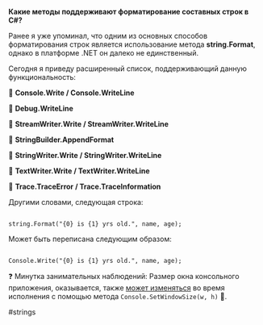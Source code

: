 **Какие методы поддерживают форматирование составных строк в C#?**

Ранее я уже упоминал, что одним из основных способов форматирования строк является использование метода **string.Format**, однако в платформе .NET он далеко не единственный.

Сегодня я приведу расширенный список, поддерживающий данную функциональность:

🔸 **Console.Write / Console.WriteLine**

🔸 **Debug.WriteLine**

🔸 **StreamWriter.Write / StreamWriter.WriteLine**

🔸 **StringBuilder.AppendFormat**

🔸 **StringWriter.Write / StringWriter.WriteLine**

🔸 **TextWriter.Write / TextWriter.WriteLine**

🔸 **Trace.TraceError / Trace.TraceInformation**

Другими словами, следующая строка:

```

string.Format("{0} is {1} yrs old.", name, age);
```

Может быть переписана следующим образом:

```

Console.Write("{0} is {1} yrs old.", name, age);
```

❓ Минутка занимательных наблюдений: Размер окна консольного приложения, оказывается, также [может изменяться](https://telegra.ph/Change-Console-Window-size-08-23) во время исполнения с помощью метода `Console.SetWindowSize(w, h)` 🙂.

#strings